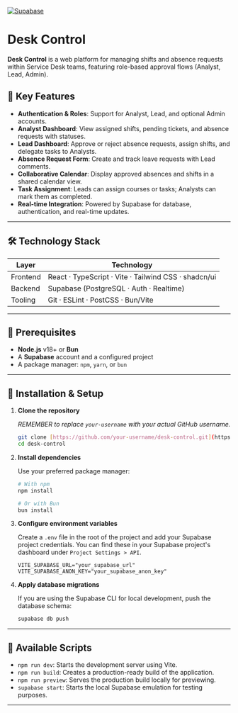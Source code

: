 [![Supabase](https://img.shields.io/badge/Backend-Supabase-blue.svg)](https://supabase.com)

# Desk Control

**Desk Control** is a web platform for managing shifts and absence requests within Service Desk teams, featuring role-based approval flows (Analyst, Lead, Admin).


## 🔑 Key Features

- **Authentication & Roles**: Support for Analyst, Lead, and optional Admin accounts.
- **Analyst Dashboard**: View assigned shifts, pending tickets, and absence requests with statuses.
- **Lead Dashboard**: Approve or reject absence requests, assign shifts, and delegate tasks to Analysts.
- **Absence Request Form**: Create and track leave requests with Lead comments.
- **Collaborative Calendar**: Display approved absences and shifts in a shared calendar view.
- **Task Assignment**: Leads can assign courses or tasks; Analysts can mark them as completed.
- **Real-time Integration**: Powered by Supabase for database, authentication, and real-time updates.

---

## 🛠 Technology Stack

| Layer    | Technology                                            |
| -------- | ----------------------------------------------------- |
| Frontend | React · TypeScript · Vite · Tailwind CSS · shadcn/ui    |
| Backend  | Supabase (PostgreSQL · Auth · Realtime)               |
| Tooling  | Git · ESLint · PostCSS · Bun/Vite                       |

---

## 🔧 Prerequisites

- **Node.js** v18+ or **Bun**
- A **Supabase** account and a configured project
- A package manager: `npm`, `yarn`, or `bun`

---

## 🚀 Installation & Setup

1.  **Clone the repository**

    *REMEMBER to replace `your-username` with your actual GitHub username.*

    ```bash
    git clone [https://github.com/your-username/desk-control.git](https://github.com/your-username/desk-control.git)
    cd desk-control
    ```

2.  **Install dependencies**

    Use your preferred package manager:
    ```bash
    # With npm
    npm install

    # Or with Bun
    bun install
    ```

3.  **Configure environment variables**

    Create a `.env` file in the root of the project and add your Supabase project credentials. You can find these in your Supabase project's dashboard under `Project Settings > API`.

    ```env
    VITE_SUPABASE_URL="your_supabase_url"
    VITE_SUPABASE_ANON_KEY="your_supabase_anon_key"
    ```

4.  **Apply database migrations**

    If you are using the Supabase CLI for local development, push the database schema:
    ```bash
    supabase db push
    ```

---

## 📜 Available Scripts

-   `npm run dev`: Starts the development server using Vite.
-   `npm run build`: Creates a production-ready build of the application.
-   `npm run preview`: Serves the production build locally for previewing.
-   `supabase start`: Starts the local Supabase emulation for testing purposes.

---


